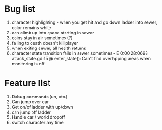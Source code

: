 # Bug list

1. character highlighting - when you get hit and go down ladder into sewer, color remains white
1. can climb up into space starting in sewer
1. coins stay in air sometimes (?)
1. falling to death doesn't kill player
1. when exiting sewer, all health returns
1. character state transition fails in sewer sometimes - E 0:00:28:0698   attack_state.gd:15 @ enter_state(): Can't find overlapping areas when monitoring is off.

# Feature list

1. Debug commands (un, etc.)
1. Can jump over car
1. Get on/of ladder with up/down
1. can jump off ladder
1. Handle car / world dropoff
1. switch character any time
